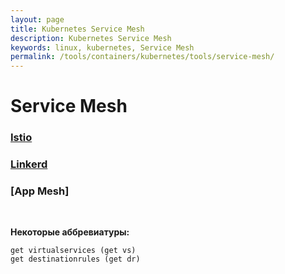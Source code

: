 ```yaml
---
layout: page
title: Kubernetes Service Mesh
description: Kubernetes Service Mesh
keywords: linux, kubernetes, Service Mesh
permalink: /tools/containers/kubernetes/tools/service-mesh/
---
```


# Service Mesh

### [Istio](/tools/containers/kubernetes/tools/service-mesh/istio/)

### [Linkerd](/tools/containers/kubernetes/tools/service-mesh/linkerd/)

### [App Mesh]

<br/>

**Некоторые аббревиатуры:**

    get virtualservices (get vs)
    get destinationrules (get dr)
